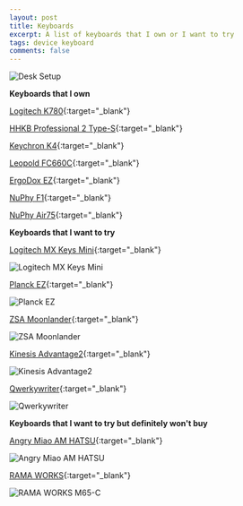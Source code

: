 ```yaml
---
layout: post
title: Keyboards
excerpt: A list of keyboards that I own or I want to try
tags: device keyboard
comments: false
---
```


![Desk Setup](/blog/images/20211028-Desk-Setup.jpg)

**Keyboards that I own**

[Logitech K780](https://www.logitech.com/en-us/products/keyboards/k780-multi-device-wireless-keyboard.920-008149.html){:target="_blank"}

[HHKB Professional 2 Type-S](https://hhkeyboard.us/happyhacking/pro-classic/){:target="_blank"}

[Keychron K4](https://www.keychron.com/products/keychron-k4-wireless-mechanical-keyboard-version-2){:target="_blank"}

[Leopold FC660C](https://mechanicalkeyboards.com/shop/index.php?l=product_detail&p=4096){:target="_blank"}

[ErgoDox EZ](https://ergodox-ez.com/){:target="_blank"}

[NuPhy F1](https://nuphy.com/collections/shop/products/nutype-f1){:target="_blank"}

[NuPhy Air75](https://nuphy.com/collections/shop/products/air75){:target="_blank"}


**Keyboards that I want to try**

[Logitech MX Keys Mini](https://www.logitech.com/en-us/products/keyboards/mx-keys-mini.920-010473.html){:target="_blank"}

![Logitech MX Keys Mini](https://resource.logitech.com/w_944,h_944,c_limit,q_auto,f_auto,dpr_1.0/d_transparent.gif/content/dam/logitech/en/products/keyboards/mx-keys-mini/gallery/us/mx-keys-mini-top-pale-gray-us.png?v=1)

[Planck EZ](https://ergodox-ez.com/pages/planck){:target="_blank"}

![Planck EZ](https://cdn.shopify.com/s/files/1/1152/3264/t/25/assets/neat-planck-banner.png?v=8240692596812405210)

[ZSA Moonlander](https://www.zsa.io/moonlander/){:target="_blank"}

![ZSA Moonlander](https://www.zsa.io/static/fce10e1a2b0b57f29834f3d0de76e737/8d5c3/1-hero-white.webp)

[Kinesis Advantage2](https://kinesis-ergo.com/shop/advantage2/){:target="_blank"}

![Kinesis Advantage2](https://kinesis-ergo.com/wp-content/uploads/kb600-oh-fullsize.jpg)

[Qwerkywriter](https://www.qwerkywriter.com/collections/frontpage/products/new-qwerkywriter-s-mona-lisa-gold-limited-edition-coming-soon){:target="_blank"}

![Qwerkywriter](https://cdn.shopify.com/s/files/1/0557/2745/products/QWS_BLACKGOLD_FRONTHERO_1_1.jpg?v=1627946772)


**Keyboards that I want to try but definitely won't buy**

[Angry Miao AM HATSU](https://www.angrymiao.com/am-hatsu/){:target="_blank"}

![Angry Miao AM HATSU](https://cdn-official.angrymiao.com/am_hatsu/am_hatsu_03.jpg)

[RAMA WORKS](https://rama.works){:target="_blank"}

![RAMA WORKS M65-C](https://images.squarespace-cdn.com/content/v1/563c788ae4b099120ae219e2/1635388096021-GP4EHKWY4HPLABKC5HSC/RW-M65-C-MILK-c.jpg?format=2500w)

